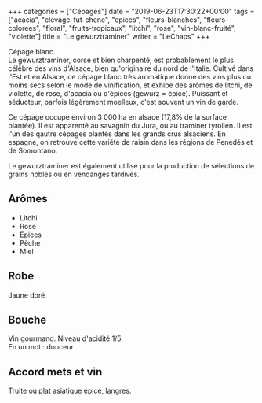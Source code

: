 +++
categories = ["Cépages"]
date = "2019-06-23T17:30:22+00:00"
tags = ["acacia", "elevage-fut-chene", "epices", "fleurs-blanches", "fleurs-colorees", "floral", "fruits-tropicaux", "litchi", "rose", "vin-blanc-fruité", "violette"] 
title = "Le gewurztraminer"
writer = "LeChaps"
+++

Cépage blanc.  
Le gewurztraminer, corsé et bien charpenté, est probablement le plus célèbre des vins d'Alsace, bien qu'originaire du nord de l'Italie. Cultivé dans l'Est et en Alsace, ce cépage blanc très aromatique donne des vins plus ou moins secs selon le mode de vinification, et exhibe des arômes de litchi, de violette, de rose, d'acacia ou d'épices (gewurz = épicé). Puissant et séducteur, parfois légèrement moelleux, c'est souvent un vin de garde.  

Ce cépage occupe environ 3 000 ha en alsace (17,8% de la surface plantée). Il est apparenté au savagnin du Jura, ou au traminer tyrolien. Il est l'un des qautre cépages plantés dans les grands crus alsaciens. En espagne, on retrouve cette variété de raisin dans les régions de Penedés et de Somontano.  

Le gewurztraminer est également utilisé pour la production de sélections de grains nobles ou en vendanges tardives.

## Arômes

* Litchi
* Rose
* Epices
* Pêche
* Miel

## Robe

Jaune doré

## Bouche

Vin gourmand. Niveau d'acidité 1/5.  
En un mot : douceur

## Accord mets et vin

Truite ou plat asiatique épicé, langres.
